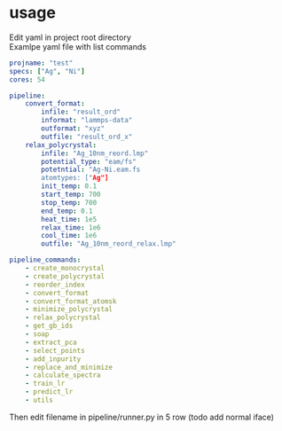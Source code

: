 # usage
Edit yaml in project root directory <br>
Examlpe yaml file with list commands

```yaml
projname: "test"
specs: ["Ag", "Ni"]
cores: 54

pipeline:
    convert_format:
        infile: "result_ord"
        informat: "lammps-data"
        outformat: "xyz"
        outfile: "result_ord_x"
    relax_polycrystal:
        infile: "Ag_10nm_reord.lmp"
        potential_type: "eam/fs"
        potetntial: "Ag-Ni.eam.fs
        atomtypes: ["Ag"]
        init_temp: 0.1
        start_temp: 700
        stop_temp: 700
        end_temp: 0.1
        heat_time: 1e5
        relax_time: 1e6
        cool_time: 1e6
        outfile: "Ag_10nm_reord_relax.lmp"

pipeline_commands:
    - create_monocrystal
    - create_polycrystal
    - reorder_index
    - convert_format
    - convert_format_atomsk
    - minimize_polycrystal
    - relax_polycrystal
    - get_gb_ids
    - soap
    - extract_pca
    - select_points
    - add_inpurity
    - replace_and_minimize
    - calculate_spectra
    - train_lr
    - predict_lr
    - utils
```

Then edit filename in pipeline/runner.py in 5 row (todo add normal iface)
